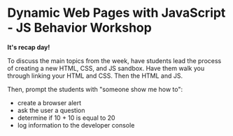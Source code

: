 # Dynamic Web Pages with JavaScript - JS Behavior Workshop

**It's recap day!**

To discuss the main topics from the week, have students lead the process of creating a new HTML, CSS, and JS sandbox.  Have them walk you through linking your HTML and CSS.  Then the HTML and JS.

Then, prompt the students with "someone show me how to":
- create a browser alert
- ask the user a question
- determine if 10 + 10 is equal to 20
- log information to the developer console